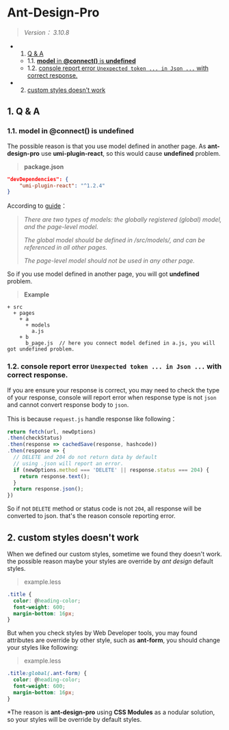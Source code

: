 # Ant-Design-Pro

> *Version： 3.10.8*

* 1. [Q & A](#QA)
	* 1.1. [**model** in **@connect()** is **undefined**](#modelinconnectisundefined)
	* 1.2. [console report error `Unexpected token ... in Json ...` with correct response.](#consolereporterrorUnexpectedtoken...inJson...withcorrectresponse.)
* 2. [custom styles doesn't work](#customstylesdoesntwork)

##  1. <a name='QA'></a>Q & A

###  1.1. <a name='modelinconnectisundefined'></a>**model** in **@connect()** is **undefined** 

The possible reason is that you use model defined in another page. As **ant-design-pro** use **umi-plugin-react**, so this would cause **undefined** problem.

> **package.json**
```json
"devDependencies": {
    "umi-plugin-react": "^1.2.4"
}
```

According to [guide](https://umijs.org/guide/with-dva.html#registering-models)：

> *There are two types of models: the globally registered (global) model, and the page-level model.*
>
> *The global model should be defined in /src/models/, and can be referenced in all other pages.*
>
> *The page-level model should not be used in any other page.*

So if you use model defined in another page, you will got **undefined** problem.

> **Example**

```tree
+ src
  + pages
    + a
      + models
        a.js
    + b
      b_page.js  // here you connect model defined in a.js, you will got undefined problem.
```

###  1.2. <a name='consolereporterrorUnexpectedtoken...inJson...withcorrectresponse.'></a>console report error `Unexpected token ... in Json ...` with correct response.

If you are ensure your response is correct, you may need to check the type of your response, console will report error when response type is not `json` and cannot convert response body to `json`.

This is because `request.js` handle response like following：

```javascript
return fetch(url, newOptions)
.then(checkStatus)
.then(response => cachedSave(response, hashcode))
.then(response => {
  // DELETE and 204 do not return data by default
  // using .json will report an error.
  if (newOptions.method === 'DELETE' || response.status === 204) {
    return response.text();
  }
  return response.json();
})
```

So if not `DELETE` method or status code is not `204`, all response will be converted to json. that's the reason console reporting error.

##  2. <a name='customstylesdoesntwork'></a>custom styles doesn't work

When we defined our custom styles, sometime we found they doesn't work. the possible reason maybe your styles are override by *ant design* default styles.

> example.less

```css
.title {
  color: @heading-color;
  font-weight: 600;
  margin-bottom: 16px;
}
```

But when you check styles by Web Developer tools, you may found attributes are override by other style, such as **ant-form**, you should change your styles like following:

>example.less

```css
.title:global(.ant-form) {
  color: @heading-color;
  font-weight: 600;
  margin-bottom: 16px;
}
```

*The reason is **ant-design-pro** using **CSS Modules** as a nodular solution, so your styles will be override by default styles.